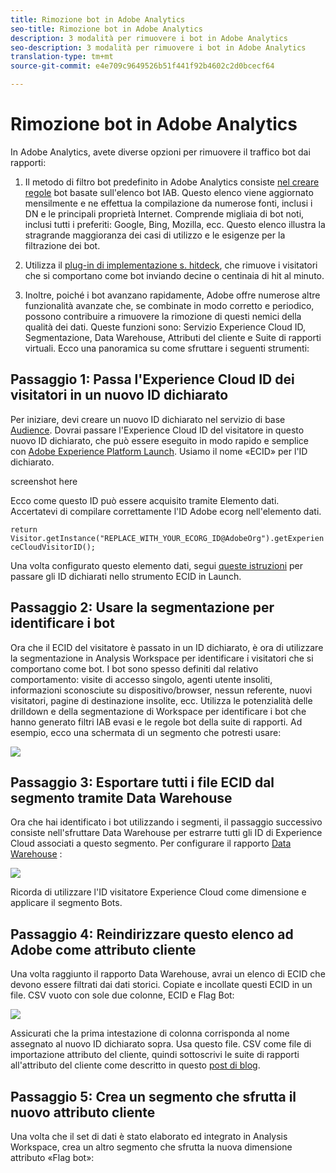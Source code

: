 ```yaml
---
title: Rimozione bot in Adobe Analytics
seo-title: Rimozione bot in Adobe Analytics
description: 3 modalità per rimuovere i bot in Adobe Analytics
seo-description: 3 modalità per rimuovere i bot in Adobe Analytics
translation-type: tm+mt
source-git-commit: e4e709c9649526b51f441f92b4602c2d0bcecf64

---
```



# Rimozione bot in Adobe Analytics

In Adobe Analytics, avete diverse opzioni per rimuovere il traffico bot dai rapporti:

1. Il metodo di filtro bot predefinito in Adobe Analytics consiste [nel creare regole](/help/admin/admin/bot-removal/bot-rules.md) bot basate sull'elenco bot IAB. Questo elenco viene aggiornato mensilmente e ne effettua la compilazione da numerose fonti, inclusi i DN e le principali proprietà Internet. Comprende migliaia di bot noti, inclusi tutti i preferiti: Google, Bing, Mozilla, ecc. Questo elenco illustra la stragrande maggioranza dei casi di utilizzo e le esigenze per la filtrazione dei bot.

1. Utilizza il [plug-in di implementazione s. hitdeck](https://docs.adobe.com/content/help/en/analytics/implementation/javascript-implementation/plugins/hitgovernor.html), che rimuove i visitatori che si comportano come bot inviando decine o centinaia di hit al minuto.

1. Inoltre, poiché i bot avanzano rapidamente, Adobe offre numerose altre funzionalità avanzate che, se combinate in modo corretto e periodico, possono contribuire a rimuovere la rimozione di questi nemici della qualità dei dati. Queste funzioni sono: Servizio Experience Cloud ID, Segmentazione, Data Warehouse, Attributi del cliente e Suite di rapporti virtuali. Ecco una panoramica su come sfruttare i seguenti strumenti:

## Passaggio 1: Passa l'Experience Cloud ID dei visitatori in un nuovo ID dichiarato

Per iniziare, devi creare un nuovo ID dichiarato nel servizio di base [Audience](https://docs.adobe.com/content/help/en/core-services/interface/audiences/audience-library.html). Dovrai passare l'Experience Cloud ID del visitatore in questo nuovo ID dichiarato, che può essere eseguito in modo rapido e semplice con [Adobe Experience Platform Launch](https://docs.adobe.com/content/help/en/launch/using/implement/solutions/idservice-save.html). Usiamo il nome «ECID» per l'ID dichiarato.

screenshot here

Ecco come questo ID può essere acquisito tramite Elemento dati. Accertatevi di compilare correttamente l'ID Adobe ecorg nell'elemento dati.

```return Visitor.getInstance("REPLACE_WITH_YOUR_ECORG_ID@AdobeOrg").getExperienceCloudVisitorID();```

Una volta configurato questo elemento dati, segui [queste istruzioni](https://docs.adobe.com/content/help/en/launch/using/implement/solutions/idservice-save.html) per passare gli ID dichiarati nello strumento ECID in Launch.

## Passaggio 2: Usare la segmentazione per identificare i bot

Ora che il ECID del visitatore è passato in un ID dichiarato, è ora di utilizzare la segmentazione in Analysis Workspace per identificare i visitatori che si comportano come bot. I bot sono spesso definiti dal relativo comportamento: visite di accesso singolo, agenti utente insoliti, informazioni sconosciute su dispositivo/browser, nessun referente, nuovi visitatori, pagine di destinazione insolite, ecc. Utilizza le potenzialità delle drilldown e della segmentazione di Workspace per identificare i bot che hanno generato filtri IAB evasi e le regole bot della suite di rapporti. Ad esempio, ecco una schermata di un segmento che potresti usare:

![](assets/bot-filter-seg1.png)

## Passaggio 3: Esportare tutti i file ECID dal segmento tramite Data Warehouse

Ora che hai identificato i bot utilizzando i segmenti, il passaggio successivo consiste nell'sfruttare Data Warehouse per estrarre tutti gli ID di Experience Cloud associati a questo segmento. Per configurare il rapporto [Data Warehouse](https://docs.adobe.com/content/help/en/analytics/export/data-warehouse/data-warehouse.html) :

![](assets/bot-dwh-3.png)

Ricorda di utilizzare l'ID visitatore Experience Cloud come dimensione e applicare il segmento Bots.

## Passaggio 4: Reindirizzare questo elenco ad Adobe come attributo cliente

Una volta raggiunto il rapporto Data Warehouse, avrai un elenco di ECID che devono essere filtrati dai dati storici. Copiate e incollate questi ECID in un file. CSV vuoto con sole due colonne, ECID e Flag Bot:

![](assets/bot-csv-4.png)

Assicurati che la prima intestazione di colonna corrisponda al nome assegnato al nuovo ID dichiarato sopra. Usa questo file. CSV come file di importazione attributo del cliente, quindi sottoscrivi le suite di rapporti all'attributo del cliente come descritto in questo [post di blog](https://theblog.adobe.com/link-digital-behavior-customers).

## Passaggio 5: Crea un segmento che sfrutta il nuovo attributo cliente

Una volta che il set di dati è stato elaborato ed integrato in Analysis Workspace, crea un altro segmento che sfrutta la nuova dimensione attributo «Flag bot»:

